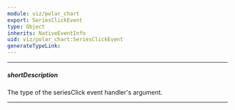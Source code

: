 ```yaml
---
module: viz/polar_chart
export: SeriesClickEvent
type: Object
inherits: NativeEventInfo
uid: viz/polar_chart:SeriesClickEvent
generateTypeLink: 
---
```

---
##### shortDescription
The type of the seriesClick event handler's argument.

---
<!-- Description goes here -->